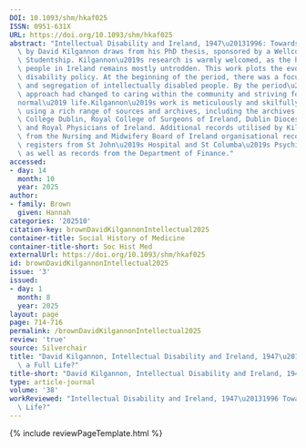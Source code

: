 ```yaml
---
DOI: 10.1093/shm/hkaf025
ISSN: 0951-631X
URL: https://doi.org/10.1093/shm/hkaf025
abstract: "Intellectual Disability and Ireland, 1947\u20131996: Towards a Full Life?\
  \ by David Kilgannon draws from his PhD thesis, sponsored by a Wellcome Trust Doctoral\
  \ Studentship. Kilgannon\u2019s research is warmly welcomed, as the history of disabled\
  \ people in Ireland remains mostly untrodden. This work plots the evolution of statutory\
  \ disability policy. At the beginning of the period, there was a focus on the protection\
  \ and segregation of intellectually disabled people. By the period\u2019s end, the\
  \ approach had changed to caring within the community and striving for a \u2018\
  normal\u2019 life.Kilgannon\u2019s work is meticulously and skilfully researched\
  \ using a rich range of sources and archives, including the archives of Lenus, University\
  \ College Dublin, Royal College of Surgeons of Ireland, Dublin Diocesan, RT\xC9\
  \ and Royal Physicians of Ireland. Additional records utilised by Kilgannon came\
  \ from the Nursing and Midwifery Board of Ireland organisational records, patient\
  \ registers from St John\u2019s Hospital and St Columba\u2019s Psychiatric Hospital,\
  \ as well as records from the Department of Finance."
accessed:
- day: 14
  month: 10
  year: 2025
author:
- family: Brown
  given: Hannah
categories: '202510'
citation-key: brownDavidKilgannonIntellectual2025
container-title: Social History of Medicine
container-title-short: Soc Hist Med
externalUrl: https://doi.org/10.1093/shm/hkaf025
id: brownDavidKilgannonIntellectual2025
issue: '3'
issued:
- day: 1
  month: 8
  year: 2025
layout: page
page: 714-716
permalink: /brownDavidKilgannonIntellectual2025
review: 'true'
source: Silverchair
title: "David Kilgannon, Intellectual Disability and Ireland, 1947\u20131996: Towards\
  \ a Full Life?"
title-short: "David Kilgannon, Intellectual Disability and Ireland, 1947\u20131996"
type: article-journal
volume: '38'
workReviewed: "Intellectual Disability and Ireland, 1947\u20131996 Towards a Full\
  \ Life?"
---
```

{% include reviewPageTemplate.html %}